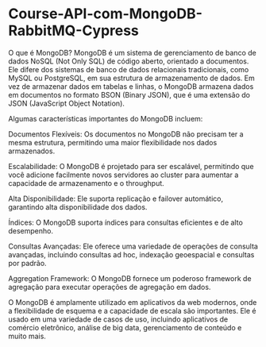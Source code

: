 # Course-API-com-MongoDB-RabbitMQ-Cypress

O que é MongoDB?
MongoDB é um sistema de gerenciamento de banco de dados NoSQL (Not Only SQL) de código aberto, orientado a documentos. Ele difere dos sistemas de banco de dados relacionais tradicionais, como MySQL ou PostgreSQL, em sua estrutura de armazenamento de dados. Em vez de armazenar dados em tabelas e linhas, o MongoDB armazena dados em documentos no formato BSON (Binary JSON), que é uma extensão do JSON (JavaScript Object Notation).

Algumas características importantes do MongoDB incluem:

Documentos Flexíveis: Os documentos no MongoDB não precisam ter a mesma estrutura, permitindo uma maior flexibilidade nos dados armazenados.

Escalabilidade: O MongoDB é projetado para ser escalável, permitindo que você adicione facilmente novos servidores ao cluster para aumentar a capacidade de armazenamento e o throughput.

Alta Disponibilidade: Ele suporta replicação e failover automático, garantindo alta disponibilidade dos dados.

Índices: O MongoDB suporta índices para consultas eficientes e de alto desempenho.

Consultas Avançadas: Ele oferece uma variedade de operações de consulta avançadas, incluindo consultas ad hoc, indexação geoespacial e consultas por padrão.

Aggregation Framework: O MongoDB fornece um poderoso framework de agregação para executar operações de agregação em dados.

O MongoDB é amplamente utilizado em aplicativos da web modernos, onde a flexibilidade de esquema e a capacidade de escala são importantes. Ele é usado em uma variedade de casos de uso, incluindo aplicativos de comércio eletrônico, análise de big data, gerenciamento de conteúdo e muito mais.
